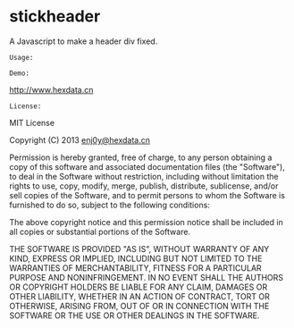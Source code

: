 stickheader
===========

A Javascript to make a header div fixed.


    Usage:
<script>
	jQuery.stickheader( $('.header.floater'), 40, $('#logo a'), 22);
</script>

    Demo:
http://www.hexdata.cn

    License:
MIT License

Copyright (C) 2013 enj0y@hexdata.cn

Permission is hereby granted, free of charge, to any person obtaining a copy of this software and associated documentation files (the "Software"), to deal in the Software without restriction, including without limitation the rights to use, copy, modify, merge, publish, distribute, sublicense, and/or sell copies of the Software, and to permit persons to whom the Software is furnished to do so, subject to the following conditions:

The above copyright notice and this permission notice shall be included in all copies or substantial portions of the Software.

THE SOFTWARE IS PROVIDED "AS IS", WITHOUT WARRANTY OF ANY KIND, EXPRESS OR IMPLIED, INCLUDING BUT NOT LIMITED TO THE WARRANTIES OF MERCHANTABILITY, FITNESS FOR A PARTICULAR PURPOSE AND NONINFRINGEMENT. IN NO EVENT SHALL THE AUTHORS OR COPYRIGHT HOLDERS BE LIABLE FOR ANY CLAIM, DAMAGES OR OTHER LIABILITY, WHETHER IN AN ACTION OF CONTRACT, TORT OR OTHERWISE, ARISING FROM, OUT OF OR IN CONNECTION WITH THE SOFTWARE OR THE USE OR OTHER DEALINGS IN THE SOFTWARE.